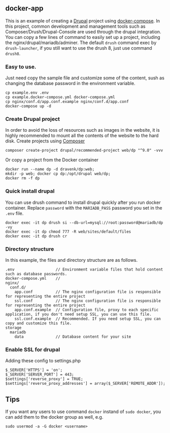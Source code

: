 ## docker-app
This is an example of creating a [Drupal](drupal.org) project using [docker-compose](https://docs.docker.com/compose/). In this project, common development and management tools such as Composer/Drush/Drupal-Console are used through the drupal integration. You can copy a few lines of command to easily set up a project, including the nginx/drupal/mariadb/adminer. The default `drush` command exec by `drush-launcher`, if you still want to use the drush 8, just use command `drush8`.

### Easy to use.
Just need copy the sample file and customize some of the content, sush as changing the database password in the environment variable.
```
cp example.env .env  
cp example.docker-compose.yml docker-compose.yml  
cp nginx/conf.d/app.conf.example nginx/conf.d/app.conf  
docker-compose up -d  
```

### Create Drupal project
In order to avoid the loss of resources such as images in the website, it is highly recommended to mount all the contents of the website to the hard disk. Create projects using [Composer](https://getcomposer.org/)
```
composer create-project drupal/recommended-project web/dp "^9.0" -vvv
```
Or copy a project from the Docker container
```
docker run --name dp -d dravenk/dp:web;
mkdir -p web; docker cp dp:/opt/drupal web/dp;
docker rm -f dp
```

### Quick install drupal
You can use drush command to install drupal quickly after you run docker container.
Replace `password` with the `MARIADB_PASS` password you set in the `.env` file.
```
docker exec -it dp drush si --db-url=mysql://root:password@mariadb/dp -vy
docker exec -it dp chmod 777 -R web/sites/default/files
docker exec -it dp drush cr
```

### Directory structure
In this example, the files and directory structure are as follows.
```
.env                  // Environment variable files that hold content such as database passwords.
docker-compose.yml    // 
nginx/
  conf.d/
    app.conf          // The nginx configuration file is responsible for representing the entire project
    ssl.conf          // The nginx configuration file is responsible for representing the entire project
    app.conf.example  // Configuration file, proxy to each specific application, if you don't need setup SSL, you can use this file.
    ssl.conf.example  // Recommended. If you need setup SSL, you can copy and customize this file.
storage
  mariadb
    data              // Database content for your site
```

### Enable SSL for drupal 
Adding these config to settings.php
```
$_SERVER['HTTPS'] = 'on';
$_SERVER['SERVER_PORT'] = 443;
$settings['reverse_proxy'] = TRUE;
$settings['reverse_proxy_addresses'] = array($_SERVER['REMOTE_ADDR']);
```
## Tips
If you want any users to use command `docker` instand of `sudo docker`, you can add them to the docker group as well, e.g.
```
sudo usermod -a -G docker <username>
```
